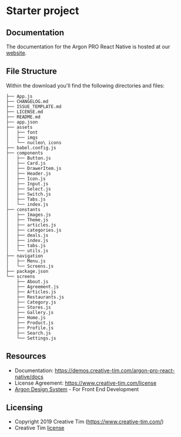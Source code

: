 # Starter project


## Documentation
The documentation for the Argon PRO React Native is hosted at our [website](https://demos.creative-tim.com/argon-pro-react-native/docs/).

## File Structure
Within the download you'll find the following directories and files:

```
├── App.js
├── CHANGELOG.md
├── ISSUE_TEMPLATE.md
├── LICENSE.md
├── README.md
├── app.json
├── assets
│   ├── font
│   ├── imgs
│   └── nucleo\ icons
├── babel.config.js
├── components
│   ├── Button.js
│   ├── Card.js
│   ├── DrawerItem.js
│   ├── Header.js
│   ├── Icon.js
│   ├── Input.js
│   ├── Select.js
│   ├── Switch.js
│   ├── Tabs.js
│   └── index.js
├── constants
│   ├── Images.js
│   ├── Theme.js
│   ├── articles.js
│   ├── categories.js
│   ├── deals.js
│   ├── index.js
│   ├── tabs.js
│   └── utils.js
├── navigation
│   ├── Menu.js
│   └── Screens.js
├── package.json
└── screens
    ├── About.js
    ├── Agreement.js
    ├── Articles.js
    ├── Restaurants.js
    ├── Category.js
    ├── Stores.js
    ├── Gallery.js
    ├── Home.js
    ├── Product.js
    ├── Profile.js
    ├── Search.js
    └── Settings.js
```


## Resources
- Documentation: <https://demos.creative-tim.com/argon-pro-react-native/docs>
- License Agreement: <https://www.creative-tim.com/license>
- [Argon Design System](https://www.creative-tim.com/product/argon-design-system?ref=argonrn-readme) - For Front End Development


## Licensing
- Copyright 2019 Creative Tim (https://www.creative-tim.com/)
- Creative Tim [license](https://creative-tim.com/license)

